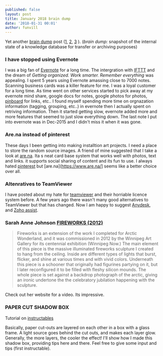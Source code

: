 ```yaml
---
published: false
layout: post
title: January 2018 brain dump
date: '2018-01-31 00:01'
author: funvill
---
```


Yet another [brain dump](https://en.wikipedia.org/wiki/Brain_dump) post ([1](https://blog.abluestar.com/notes-from-may_2017), [2](https://blog.abluestar.com/notes-from-april_2017), [3](https://blog.abluestar.com/notes-from-march_2017) ). (*brain dump:* snapshot of the internal state of a knowledge database for transfer or archiving purposes) 

### I have stopped using Evernote 
I was a big fan of [Evernote](https://evernote.com/) for a long time. The intergration with [IFTTT](https://ifttt.com/) and the dream of *Getting organized. Work smarter. Remember everything* was appealing. I spent 5 years using Evernote amassing close to 7000 notes. Scanning business cards was a killer feature for me. I was a loyal customer for a long time. As time went on other services started to pick away at my evernote mind share, google docs for notes, google photos for photos, [pinboard](https://pinboard.in/) for links, etc.. I found myself spending more time on orgnazation information (tagging, grouping, etc..) in evernote then I actually spent on retriving information. Then it started getting slow, evernote added more and more features that seemed to just slow everything down. The last note I put into evernote was in Dec-2015 and I didn't miss it when it was gone. 

### Are.na instead of pinterest
These days I been getting into making installtion art projects. I need a place to store the random source images. A friend of mine suggested that I take a look at [are.na](https://www.are.na/steven-smethurst). Ita s neat card base system that works well with photos, text and links. it supports social sharing of content and its fun to use. I always hated [pinterest](https://www.pinterest.ca/) but [are.na](https://www.are.na/] seems like a better choice over all. 

### Altenratives to TeamViewer
I have posted about my hate for [teamviewer](https://blog.abluestar.com/why-i-hate-teamviewer) and their horriable licence system before. A few years ago there wasn't many good alternatives to TeamViewer but that has changed. Now I am happy to suggest [Anydesk](https://anydesk.com/remote-desktop), and [Zoho assist](https://www.zoho.com/assist/). 

### Sarah Anne Johnson [FIREWORKS (2012)](http://sarahannejohnson.ca/works/fireworks-2012/) 
> Fireworks is an extension of the work I completed for Arctic Wonderland, and it was commissioned in 2012 by the Winnipeg Art Gallery for its centennial exhibition (Winnipeg Now.) The main element of this piece is the massive illuminated fireworks sculpture I created to hang from the ceiling. Inside are different types of lights that burst, flicker, and shine at various times and with vivid colors. Underneath this piece is a schooner that originally had figurines partying on it, but I later reconfigured it to be filled with fleshy silicon mounds. The whole piece is set against a backdrop photograph of the arctic, giving an ironic undertone the the celebratory jubilation happening with the sculpture.

Check out her website for a video. Its impressive. 

### PAPER CUT SHADOW BOX
Tutorial on [instructables](http://www.instructables.com/id/Paper-Cut-Shadow-Box/)

Basically, paper cut-outs are layered on each other in a box with a glass frame. A light source goes behind the cut outs, and makes each layer glow. Generally, the more layers, the cooler the effect! I'll show how I made this shadow box, providing tips here and there. Feel free to give some input and tips (first instructable).

<blockquote class="imgur-embed-pub" lang="en" data-id="a/sKzEJ"><a href="//imgur.com/sKzEJ"></a></blockquote><script async src="//s.imgur.com/min/embed.js" charset="utf-8"></script>



